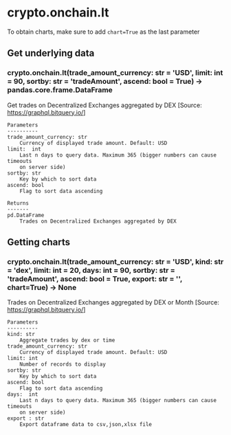 # crypto.onchain.lt

To obtain charts, make sure to add `chart=True` as the last parameter

## Get underlying data 
### crypto.onchain.lt(trade_amount_currency: str = 'USD', limit: int = 90, sortby: str = 'tradeAmount', ascend: bool = True) -> pandas.core.frame.DataFrame

Get trades on Decentralized Exchanges aggregated by DEX [Source: https://graphql.bitquery.io/]

    Parameters
    ----------
    trade_amount_currency: str
        Currency of displayed trade amount. Default: USD
    limit:  int
        Last n days to query data. Maximum 365 (bigger numbers can cause timeouts
        on server side)
    sortby: str
        Key by which to sort data
    ascend: bool
        Flag to sort data ascending

    Returns
    -------
    pd.DataFrame
        Trades on Decentralized Exchanges aggregated by DEX

## Getting charts 
### crypto.onchain.lt(trade_amount_currency: str = 'USD', kind: str = 'dex', limit: int = 20, days: int = 90, sortby: str = 'tradeAmount', ascend: bool = True, export: str = '', chart=True) -> None

Trades on Decentralized Exchanges aggregated by DEX or Month
    [Source: https://graphql.bitquery.io/]

    Parameters
    ----------
    kind: str
        Aggregate trades by dex or time
    trade_amount_currency: str
        Currency of displayed trade amount. Default: USD
    limit: int
        Number of records to display
    sortby: str
        Key by which to sort data
    ascend: bool
        Flag to sort data ascending
    days:  int
        Last n days to query data. Maximum 365 (bigger numbers can cause timeouts
        on server side)
    export : str
        Export dataframe data to csv,json,xlsx file
